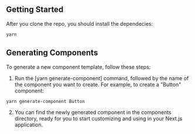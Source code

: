 ## Getting Started

After you clone the repo, you should install the dependecies:

```bash
yarn
```

## Generating Components

To generate a new component template, follow these steps:

1. Run the [yarn generate-component] command, followed by the name of the component you want to create. For example, to create a "Button" component:

```bash
yarn generate-component Button
```

2. You can find the newly generated component in the components directory, ready for you to start customizing and using in your Next.js application.
